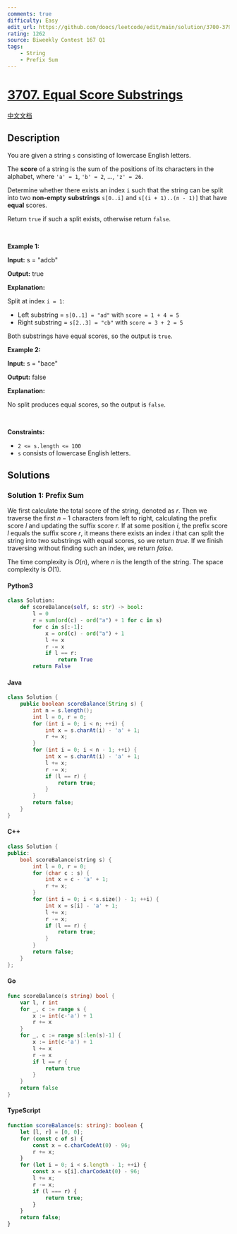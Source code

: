 ```yaml
---
comments: true
difficulty: Easy
edit_url: https://github.com/doocs/leetcode/edit/main/solution/3700-3799/3707.Equal%20Score%20Substrings/README_EN.md
rating: 1262
source: Biweekly Contest 167 Q1
tags:
    - String
    - Prefix Sum
---
```


<!-- problem:start -->

# [3707. Equal Score Substrings](https://leetcode.com/problems/equal-score-substrings)

[中文文档](/solution/3700-3799/3707.Equal%20Score%20Substrings/README.md)

## Description

<!-- description:start -->

<p>You are given a string <code>s</code> consisting of lowercase English letters.</p>

<p>The <strong>score</strong> of a string is the sum of the positions of its characters in the alphabet, where <code>&#39;a&#39; = 1</code>, <code>&#39;b&#39; = 2</code>, ..., <code>&#39;z&#39; = 26</code>.</p>

<p>Determine whether there exists an index <code>i</code> such that the string can be split into two <strong>non-empty</strong> <strong><strong><span data-keyword="substring-nonempty">substrings</span></strong></strong> <code>s[0..i]</code> and <code>s[(i + 1)..(n - 1)]</code> that have <strong>equal</strong> scores.</p>

<p>Return <code>true</code> if such a split exists, otherwise return <code>false</code>.</p>

<p>&nbsp;</p>
<p><strong class="example">Example 1:</strong></p>

<div class="example-block">
<p><strong>Input:</strong> <span class="example-io">s = &quot;adcb&quot;</span></p>

<p><strong>Output:</strong> <span class="example-io">true</span></p>

<p><strong>Explanation:</strong></p>

<p>Split at index <code>i = 1</code>:</p>

<ul>
	<li>Left substring = <code>s[0..1] = &quot;ad&quot;</code> with <code>score = 1 + 4 = 5</code></li>
	<li>Right substring = <code>s[2..3] = &quot;cb&quot;</code> with <code>score = 3 + 2 = 5</code></li>
</ul>

<p>Both substrings have equal scores, so the output is <code>true</code>.</p>
</div>

<p><strong class="example">Example 2:</strong></p>

<div class="example-block">
<p><strong>Input:</strong> <span class="example-io">s = &quot;bace&quot;</span></p>

<p><strong>Output:</strong> <span class="example-io">false</span></p>

<p><strong>Explanation:​​​​​​</strong></p>

<p><strong>​​​​​​​</strong>No split produces equal scores, so the output is <code>false</code>.</p>
</div>

<p>&nbsp;</p>
<p><strong>Constraints:</strong></p>

<ul>
	<li><code>2 &lt;= s.length &lt;= 100</code></li>
	<li><code>s</code> consists of lowercase English letters.</li>
</ul>

<!-- description:end -->

## Solutions

<!-- solution:start -->

### Solution 1: Prefix Sum

We first calculate the total score of the string, denoted as $r$. Then we traverse the first $n-1$ characters from left to right, calculating the prefix score $l$ and updating the suffix score $r$. If at some position $i$, the prefix score $l$ equals the suffix score $r$, it means there exists an index $i$ that can split the string into two substrings with equal scores, so we return $\textit{true}$. If we finish traversing without finding such an index, we return $\textit{false}$.

The time complexity is $O(n)$, where $n$ is the length of the string. The space complexity is $O(1)$.

<!-- tabs:start -->

#### Python3

```python
class Solution:
    def scoreBalance(self, s: str) -> bool:
        l = 0
        r = sum(ord(c) - ord("a") + 1 for c in s)
        for c in s[:-1]:
            x = ord(c) - ord("a") + 1
            l += x
            r -= x
            if l == r:
                return True
        return False
```

#### Java

```java
class Solution {
    public boolean scoreBalance(String s) {
        int n = s.length();
        int l = 0, r = 0;
        for (int i = 0; i < n; ++i) {
            int x = s.charAt(i) - 'a' + 1;
            r += x;
        }
        for (int i = 0; i < n - 1; ++i) {
            int x = s.charAt(i) - 'a' + 1;
            l += x;
            r -= x;
            if (l == r) {
                return true;
            }
        }
        return false;
    }
}
```

#### C++

```cpp
class Solution {
public:
    bool scoreBalance(string s) {
        int l = 0, r = 0;
        for (char c : s) {
            int x = c - 'a' + 1;
            r += x;
        }
        for (int i = 0; i < s.size() - 1; ++i) {
            int x = s[i] - 'a' + 1;
            l += x;
            r -= x;
            if (l == r) {
                return true;
            }
        }
        return false;
    }
};
```

#### Go

```go
func scoreBalance(s string) bool {
	var l, r int
	for _, c := range s {
		x := int(c-'a') + 1
		r += x
	}
	for _, c := range s[:len(s)-1] {
		x := int(c-'a') + 1
		l += x
		r -= x
		if l == r {
			return true
		}
	}
	return false
}
```

#### TypeScript

```ts
function scoreBalance(s: string): boolean {
    let [l, r] = [0, 0];
    for (const c of s) {
        const x = c.charCodeAt(0) - 96;
        r += x;
    }
    for (let i = 0; i < s.length - 1; ++i) {
        const x = s[i].charCodeAt(0) - 96;
        l += x;
        r -= x;
        if (l === r) {
            return true;
        }
    }
    return false;
}
```

<!-- tabs:end -->

<!-- solution:end -->

<!-- problem:end -->

